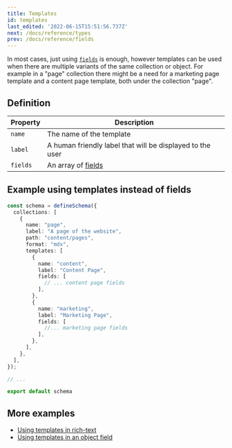```yaml
---
title: Templates
id: templates
last_edited: '2022-06-15T15:51:56.737Z'
next: /docs/reference/types
prev: /docs/reference/fields
---
```


<!-- # next: /docs/reference/schema -->

In most cases, just using [`fields`](/docs/reference/fields/) is enough, however templates can be used when there are multiple variants of the same collection or object. For example in a "page" collection there might be a need for a marketing page template and a content page template, both under the collection "page". 

## Definition

| Property     | Description              |
|--------------|--------------------------|
| `name` | The name of the template |
| `label` | A human friendly label that will be displayed to the user|
| `fields` | An array of [fields](/docs/reference/fields/) |


## Example using templates instead of fields

```ts
const schema = defineSchema({
  collections: [
    {
      name: "page",
      label: "A page of the website",
      path: "content/pages",
      format: "mdx",
      templates: [
        {
          name: "content",
          label: "Content Page",
          fields: [
            // ... content page fields
          ],
        },
        {
          name: "marketing",
          label: "Marketing Page",
          fields: [
            //... marketing page fields
          ],
        },
      ],
    },
  ],
});

// ...

export default schema
```




## More examples
- [Using templates in rich-text](https://tina-gql-playground.vercel.app/rich-text)
- [Using templates in an object field](https://tina-gql-playground.vercel.app/object-list-templates)
